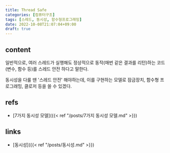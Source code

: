 ```yaml
---
title: Thread Safe
categories: [컴퓨터구조]
tags: [스레드, 동시성, 함수형프로그래밍]
date: 2022-10-08T21:07:04+09:00
draft: true
---
```


## content
일반적으로, 여러 스레드가 실행해도 정상적으로 동작(매번 같은 결과를 리턴)하는 코드(변수, 함수 등)를 스레드 안전 하다고 말한다.

동시성을 다룰 땐 '스레드 안전' 해야하는데, 이를 구현하는 모델로 잠금장치, 함수형 프로그래밍, 클로저 등을 쓸 수 있겠다.


## refs
- [7가지 동시성 모델]({{< ref "/posts/7가지 동시성 모델.md" >}})


## links
- [동시성]({{< ref "/posts/동시성.md" >}})
